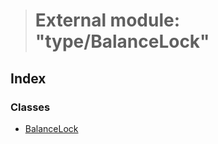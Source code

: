 > # External module: "type/BalanceLock"

## Index

### Classes

* [BalanceLock](../classes/_type_balancelock_.balancelock.md)